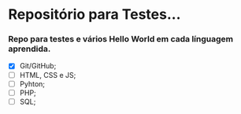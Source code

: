 # Repositório para Testes...

### Repo para testes e vários Hello World em cada línguagem aprendida.

- [X] Git/GitHub;
- [ ] HTML, CSS e JS;
- [ ] Pyhton;
- [ ] PHP;
- [ ] SQL;
